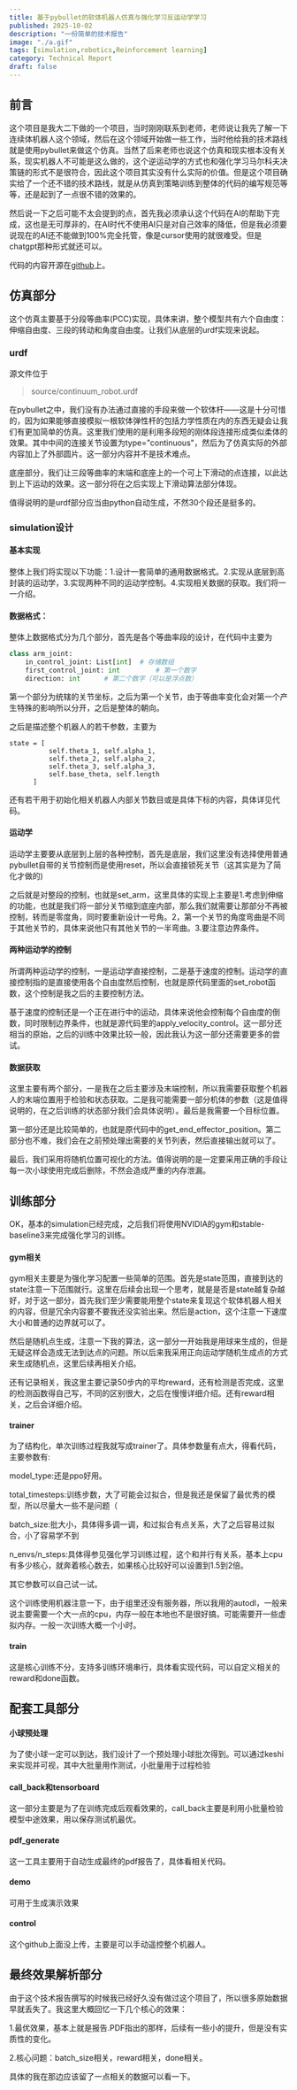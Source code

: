 ```yaml
---
title: 基于pybullet的软体机器人仿真与强化学习反运动学学习
published: 2025-10-02
description: "一份简单的技术报告"
image: "./a.gif"
tags: [simulation,robotics,Reinforcement learning]
category: Technical Report
draft: false
---
```


## 前言

这个项目是我大二下做的一个项目，当时刚刚联系到老师，老师说让我先了解一下连续体机器人这个领域，然后在这个领域开始做一些工作，当时他给我的技术路线就是使用pybullet来做这个仿真。当然了后来老师也说这个仿真和现实根本没有关系，现实机器人不可能是这么做的，这个逆运动学的方式也和强化学习马尔科夫决策链的形式不是很符合，因此这个项目其实没有什么实际的价值。但是这个项目确实给了一个还不错的技术路线，就是从仿真到策略训练到整体的代码的编写规范等等，还是起到了一点很不错的效果的。

然后说一下之后可能不太会提到的点，首先我必须承认这个代码在AI的帮助下完成，这也是无可厚非的，在AI时代不使用AI只是对自己效率的降低，但是我必须要说现在的AI还不能做到100%完全托管，像是cursor使用的就很难受。但是chatgpt那种形式就还可以。

代码的内容开源在[github](https://github.com/Tosania/pybullet-based-control-of-continuum-robots-using-RL)上。

## 仿真部分

这个仿真主要基于分段等曲率(PCC)实现，具体来讲，整个模型共有六个自由度：伸缩自由度、三段的转动和角度自由度。让我们从底层的urdf实现来说起。

### urdf

源文件位于

> source/continuum_robot.urdf

在pybullet之中，我们没有办法通过直接的手段来做一个软体杆——这是十分可惜的，因为如果能够直接模拟一根软体弹性杆的包括力学性质在内的东西无疑会让我们有更加简单的仿真。这里我们使用的是利用多段短的刚体段连接形成类似柔体的效果。其中中间的连接关节设置为type="continuous"，然后为了仿真实际的外部内容加上了外部圆片。这一部分内容并不是技术难点。

底座部分，我们让三段等曲率的末端和底座上的一个可上下滑动的点连接，以此达到上下运动的效果。这一部分将在之后实现上下滑动算法部分体现。

值得说明的是urdf部分应当由python自动生成，不然30个段还是挺多的。

### simulation设计

#### 基本实现

整体上我们将实现以下功能：1.设计一套简单的通用数据格式。2.实现从底层到高封装的运动学，3.实现两种不同的运动学控制。4.实现相关数据的获取。我们将一一介绍。

#### 数据格式：

整体上数据格式分为几个部分，首先是各个等曲率段的设计，在代码中主要为

````python
class arm_joint:
    in_control_joint: List[int]  # 存储数组
    first_control_joint: int         # 第一个数字
    direction: int      # 第二个数字（可以是浮点数）
````

第一个部分为统辖的关节坐标，之后为第一个关节，由于等曲率变化会对第一个产生特殊的影响所以分开，之后是整体的朝向。

之后是描述整个机器人的若干参数，主要为

```
state = [
          self.theta_1, self.alpha_1,
          self.theta_2, self.alpha_2,
          self.theta_3, self.alpha_3,
          self.base_theta, self.length
      ]
```

还有若干用于初始化相关机器人内部关节数目或是具体下标的内容，具体详见代码。

#### 运动学

运动学主要要从底层到上层的各种控制，首先是底层，我们这里没有选择使用普通pybullet自带的关节控制而是使用reset，所以会直接锁死关节（这其实是为了简化才做的)

之后就是对整段的控制，也就是set_arm，这里具体的实现上主要是1.考虑到伸缩的功能，也就是我们将一部分关节缩到底座内部，那么我们就需要让那部分不再被控制，转而是零度角，同时要重新设计一号角。2，第一个关节的角度弯曲是不同于其他关节的，具体来说他只有其他关节的一半弯曲。3.要注意边界条件。

#### 两种运动学的控制

所谓两种运动学的控制，一是运动学直接控制，二是基于速度的控制。运动学的直接控制指的是直接使用各个自由度然后控制，也就是原代码里面的set_robot函数，这个控制是我之后的主要控制方法。

基于速度的控制还是一个正在进行中的运动，具体来说他会控制每个自由度的倒数，同时限制边界条件，也就是源代码里的apply_velocity_control。这一部分还相当的原始，之后的训练中效果比较一般，因此我认为这一部分还需要更多的尝试。

#### 数据获取

这里主要有两个部分，一是我在之后主要涉及末端控制，所以我需要获取整个机器人的末端位置用于检验和状态获取。二是我可能需要一部分机体的参数（这是值得说明的，在之后训练的状态部分我们会具体说明）。最后是我需要一个目标位置。

第一部分还是比较简单的，也就是原代码中的get_end_effector_position。第二部分也不难，我们会在之前预处理出需要的关节列表，然后直接输出就可以了。

最后，我们采用将随机位置可视化的方法。值得说明的是一定要采用正确的手段让每一次小球使用完成后删除，不然会造成严重的内存泄漏。

## 训练部分

OK，基本的simulation已经完成，之后我们将使用NVIDIA的gym和stable-baseline3来完成强化学习的训练。

#### gym相关

gym相关主要是为强化学习配置一些简单的范围。首先是state范围，直接到达的state注意一下范围就行。这里在后续会出现一个思考，就是是否是state越复杂越好，对于这一部分，首先我们至少需要能用整个state来复现这个软体机器人相关的内容，但是冗余内容要不要我还没实验出来。然后是action，这个注意一下速度大小和普通的边界就可以了。

然后是随机点生成，注意一下我的算法，这一部分一开始我是用球来生成的，但是无疑这样会造成无法到达点的问题。所以后来我采用正向运动学随机生成点的方式来生成随机点，这里后续再相关介绍。

还有记录相关，我这里主要记录50步内的平均reward，还有检测是否完成，这里的检测函数得自己写，不同的区别很大，之后在慢慢详细介绍。还有reward相关，之后会详细介绍。

#### trainer

为了结构化，单次训练过程我就写成trainer了。具体参数量有点大，得看代码，主要参数有:

model_type:还是ppo好用。

total_timesteps:训练步数，大了可能会过拟合，但是我还是保留了最优秀的模型，所以尽量大一些不是问题（

batch_size:批大小，具体得多调一调，和过拟合有点关系，大了之后容易过拟合，小了容易学不到

n_envs/n_steps:具体得参见强化学习训练过程，这个和并行有关系，基本上cpu有多少核心，就奔着核心数去，如果核心比较好可以设置到1.5到2倍。

其它参数可以自己试一试。

这个训练使用机器注意一下，由于组里还没有服务器，所以我用的autodl，一般来说主要需要一个大一点的cpu，内存一般在本地也不是很好搞，可能需要开一些虚拟内存。一般一次训练大概一个小时。

#### train

这是核心训练不分，支持多训练环境串行，具体看实现代码，可以自定义相关的reward和done函数。

## 配套工具部分

#### 小球预处理

为了使小球一定可以到达，我们设计了一个预处理小球批次得到。可以通过keshi来实现并可视，其中大批量用作测试，小批量用于过程检验

#### call_back和tensorboard

这一部分主要是为了在训练完成后观看效果的，call_back主要是利用小批量检验模型中途效果，用以保存测试机最优。

#### pdf_generate

这一工具主要用于自动生成最终的pdf报告了，具体看相关代码。

#### demo

可用于生成演示效果

#### control

这个github上面没上传，主要是可以手动遥控整个机器人。

## 最终效果解析部分

由于这个技术报告撰写的时候我已经好久没有做过这个项目了，所以很多原始数据早就丢失了。我这里大概回忆一下几个核心的效果：

1.最优效果，基本上就是报告.PDF指出的那样，后续有一些小的提升，但是没有实质性的变化。

2.核心问题：batch_size相关，reward相关，done相关。

具体的我在那边应该留了一点相关的数据可以看一下。
